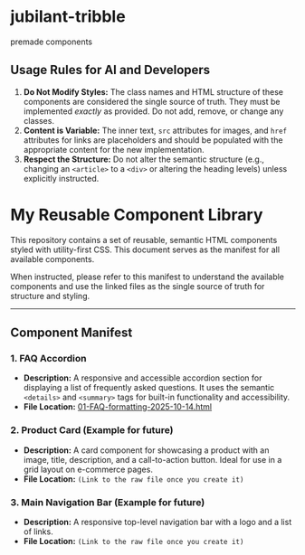 # jubilant-tribble
premade components

## Usage Rules for AI and Developers

1.  **Do Not Modify Styles:** The class names and HTML structure of these components are considered the single source of truth. They must be implemented *exactly* as provided. Do not add, remove, or change any classes.
2.  **Content is Variable:** The inner text, `src` attributes for images, and `href` attributes for links are placeholders and should be populated with the appropriate content for the new implementation.
3.  **Respect the Structure:** Do not alter the semantic structure (e.g., changing an `<article>` to a `<div>` or altering the heading levels) unless explicitly instructed.

# My Reusable Component Library

This repository contains a set of reusable, semantic HTML components styled with utility-first CSS. This document serves as the manifest for all available components.

When instructed, please refer to this manifest to understand the available components and use the linked files as the single source of truth for structure and styling.

---

## Component Manifest

### 1. FAQ Accordion

*   **Description:** A responsive and accessible accordion section for displaying a list of frequently asked questions. It uses the semantic `<details>` and `<summary>` tags for built-in functionality and accessibility.
*   **File Location:** [01-FAQ-formatting-2025-10-14.html](https://raw.githubusercontent.com/Gara2025/jubilant-tribble/main/01-FAQ-formatting-2025-10-14)

### 2. Product Card (Example for future)

*   **Description:** A card component for showcasing a product with an image, title, description, and a call-to-action button. Ideal for use in a grid layout on e-commerce pages.
*   **File Location:** `(Link to the raw file once you create it)`

### 3. Main Navigation Bar (Example for future)

*   **Description:** A responsive top-level navigation bar with a logo and a list of links.
*   **File Location:** `(Link to the raw file once you create it)`

